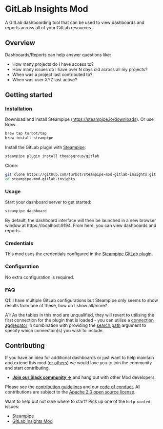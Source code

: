 # GitLab Insights Mod

A GitLab dashboarding tool that can be used to view dashboards and reports across all of your GitLab resources.

## Overview

Dashboards/Reports can help answer questions like:

- How many projects do I have access to?
- How many issues do I have over N days old across all my projects?
- When was a project last contributed to?
- When was user XYZ last active?

## Getting started

### Installation

Download and install Steampipe (https://steampipe.io/downloads). Or use Brew:

```sh
brew tap turbot/tap
brew install steampipe
```

Install the GitLab plugin with [Steampipe](https://steampipe.io):

```sh
steampipe plugin install theapsgroup/gitlab
```

Clone:

```sh
git clone https://github.com/turbot/steampipe-mod-gitlab-insights.git
cd steampipe-mod-gitlab-insights
```

### Usage

Start your dashboard server to get started:

```sh
steampipe dashboard
```

By default, the dashboard interface will then be launched in a new browser window at https://localhost:9194. From here, you can view dashboards and reports.

### Credentials

This mod uses the credentials configured in the [Steampipe GitLab plugin](https://hub.steampipe.io/plugins/theapsgroup/gitlab).

### Configuration

No extra configuration is required.

### FAQ

Q1: I have multiple GitLab configurations but Steampipe only seems to show results from one of these, how do I show all/more?

A1: As the tables in this mod are unqualified, they will revert to utilising the first connection for the plugin that is loaded - you can utilise a [connection aggregator](https://steampipe.io/docs/managing/connections#using-aggregators) in combination with providing the [search path](https://steampipe.io/docs/guides/search-path) argument to specify which connection(s) you wish to include.

## Contributing

If you have an idea for additional dashboards or just want to help maintain and extend this mod ([or others](https://github.com/topics/steampipe-mod)) we would love you to join the community and start contributing.

- **[Join our Slack community →](https://steampipe.io/community/join)** and hang out with other Mod developers.

Please see the [contribution guidelines](https://github.com/turbot/steampipe/blob/main/CONTRIBUTING.md) and our [code of conduct](https://github.com/turbot/steampipe/blob/main/CODE_OF_CONDUCT.md). All contributions are subject to the [Apache 2.0 open source license](https://github.com/turbot/steampipe-mod-gitlab-insights/blob/main/LICENSE).

Want to help but not sure where to start? Pick up one of the `help wanted` issues:

- [Steampipe](https://github.com/turbot/steampipe/labels/help%20wanted)
- [GitLab Insights Mod](https://github.com/turbot/steampipe-mod-gitlab-insights/labels/help%20wanted)